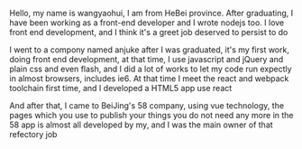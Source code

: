Hello, my name is wangyaohui, I am from HeBei province. After graduating, I have been working as a front-end developer
and I wrote nodejs too. I love front end development, and I think it's a greet job deserved to persist to do

I went to a compony named anjuke after I was graduated, it's my first work, doing front end development,
at that time, I use javascript and jQuery and plain css and even flash, and I did a lot
of works to let my code run expectly in almost browsers, includes ie6. At that time I meet the react and webpack
toolchain first time, and I developed a HTML5 app use react

And after that, I came to BeiJing's 58 company, using vue technology, the pages which you use
to publish your things you do not need any more in the 58 app is almost all
developed by my, and I was the main owner of that refectory job

